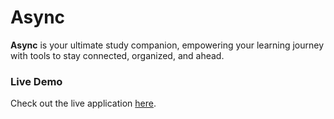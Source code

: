 # Async

**Async** is your ultimate study companion, empowering your learning journey with tools to stay connected, organized, and ahead.

### Live Demo

Check out the live application [here](https://async-4e092.web.app).
